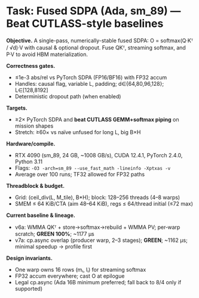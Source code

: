 # Task: Fused SDPA (Ada, sm_89) — Beat CUTLASS-style baselines

**Objective.** A single-pass, numerically-stable fused SDPA:
O = softmax(Q·Kᵀ / √d)·V with causal & optional dropout. Fuse QKᵀ, streaming softmax, and P·V to avoid HBM materialization.

**Correctness gates.**
- ≤1e-3 abs/rel vs PyTorch SDPA (FP16/BF16) with FP32 accum
- Handles: causal flag, variable L, padding; d∈{64,80,96,128}; L∈[128,8192]
- Deterministic dropout path (when enabled)

**Targets.**
- ≥2× PyTorch SDPA and **beat CUTLASS GEMM+softmax piping** on mission shapes
- Stretch: ≥60× vs naïve unfused for long L, big B×H

**Hardware/compile.**
- RTX 4090 (sm_89, 24 GB, ~1008 GB/s), CUDA 12.4.1, PyTorch 2.4.0, Python 3.11
- Flags: `-O3 -arch=sm_89 --use_fast_math -lineinfo -Xptxas -v`
- Average over 100 runs; TF32 allowed for FP32 paths

**Threadblock & budget.**
- Grid: (ceil_div(L, M_tile), B*H); block: 128–256 threads (4–8 warps)
- SMEM ≤ 64 KiB/CTA (aim 48–64 KiB), regs ≤ 64/thread initial (≤72 max)

**Current baseline & lineage.**
- v6a: WMMA QKᵀ + store→softmax→rebuild + WMMA PV; per‑warp scratch; **GREEN 100%**; ~1177 µs
- v7a: cp.async overlap (producer warp, 2–3 stages); **GREEN**; ~1162 µs; minimal speedup → profile first

**Design invariants.**
- One warp owns 16 rows (mᵢ, lᵢ) for streaming softmax
- FP32 accum everywhere; cast O at epilogue
- Legal cp.async (Ada 16B minimum preferred; fall back to 8/4 only if supported)
